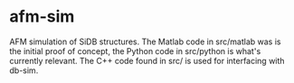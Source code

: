 # afm-sim
AFM simulation of SiDB structures. The Matlab code in src/matlab was is the initial proof of concept, the Python code in src/python is what's currently relevant. The C++ code found in src/ is used for interfacing with db-sim.
